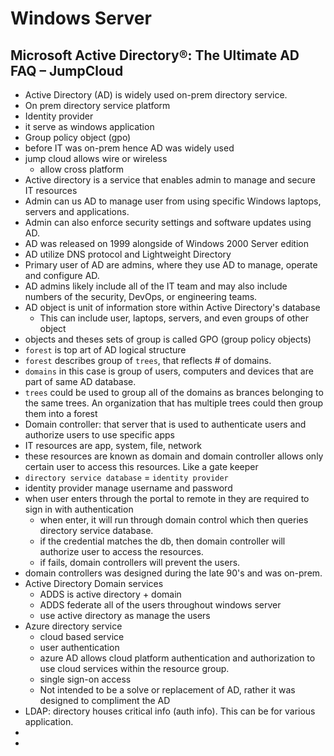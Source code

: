 # Windows Server

## Microsoft Active Directory®: The Ultimate AD FAQ – JumpCloud
- Active Directory (AD) is widely used on-prem directory service.
- On prem directory service platform
- Identity provider
- it serve as windows application 
- Group policy object (gpo)
- before IT was on-prem hence AD was widely used
- jump cloud allows wire or wireless 
    - allow cross platform
- Active directory is a service that enables admin to manage and secure IT resources
- Admin can us AD to manage user from using specific Windows laptops, servers and applications.
- Admin can also enforce security settings and software updates using AD.
- AD was released on 1999 alongside of Windows 2000 Server edition
- AD utilize DNS protocol and Lightweight Directory
- Primary user of AD are admins, where they use AD to manage, operate and configure AD.
- AD admins likely include all of the IT team and may also include numbers of the security, DevOps, or engineering teams.
- AD object is unit of information store within Active Directory's database
    - This can include user, laptops, servers, and even groups of other object
- objects and theses sets of group is called GPO (group policy objects)
- `forest` is top art of AD logical structure
- `forest` describes group of `trees`, that reflects # of domains.
- `domains` in this case is group of users, computers and devices that are part of same AD database.
- `trees` could be used to group all of the domains as brances belonging to the same trees. An organization that has multiple trees could then group them into a forest
- Domain controller: that server that is used to authenticate users and authorize users to use specific apps
- IT resources are app, system, file, network
- these resources are known as domain and domain controller allows only certain user to access this resources. Like a gate keeper
- `directory service database` = `identity provider`
- identity provider manage username and password
- when user enters through the portal to remote in they are required to sign in with authentication
    - when enter, it will run through domain control which then queries directory service database.
    - if the credential matches the db, then domain controller will authorize user to access the resources.
    - if fails, domain controllers will prevent the users.
- domain controllers was designed during the late 90's and was on-prem.
- Active Directory Domain services
    - ADDS is active directory + domain
    - ADDS federate all of the users throughout windows server
    - use active directory as manage the users
- Azure directory service
    - cloud based service
    - user authentication 
    - azure AD allows cloud platform authentication and authorization to use cloud services within the resource group.
    - single sign-on access
    - Not intended to be a solve or replacement of AD, rather it was designed to compliment the AD
- LDAP: directory houses critical info (auth info). This can be for various application.
- 
- 